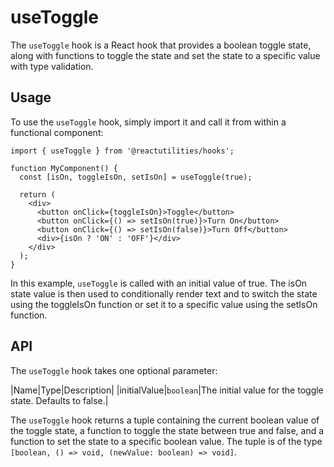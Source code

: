 # useToggle

The `useToggle` hook is a React hook that provides a boolean toggle state, along with functions to toggle the state and set the state to a specific value with type validation.

## Usage

To use the `useToggle` hook, simply import it and call it from within a functional component:

```tsx
import { useToggle } from '@reactutilities/hooks';

function MyComponent() {
  const [isOn, toggleIsOn, setIsOn] = useToggle(true);

  return (
    <div>
      <button onClick={toggleIsOn}>Toggle</button>
      <button onClick={() => setIsOn(true)}>Turn On</button>
      <button onClick={() => setIsOn(false)}>Turn Off</button>
      <div>{isOn ? 'ON' : 'OFF'}</div>
    </div>
  );
}
```

In this example, `useToggle` is called with an initial value of true. The isOn state value is then used to conditionally render text and to switch the state using the toggleIsOn function or set it to a specific value using the setIsOn function.

## API

The `useToggle` hook takes one optional parameter:

|Name|Type|Description|
|initialValue|`boolean`|The initial value for the toggle state. Defaults to false.|

The `useToggle` hook returns a tuple containing the current boolean value of the toggle state, a function to toggle the state between true and false, and a function to set the state to a specific boolean value. The tuple is of the type `[boolean, () => void, (newValue: boolean) => void]`.